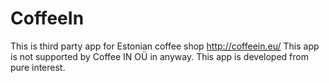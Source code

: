 # CoffeeIn

This is third party app for Estonian coffee shop http://coffeein.eu/
This app is not supported by Coffee IN OÜ in anyway. This app is developed from pure interest.

